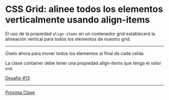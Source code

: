 # CSS Grid: alinee todos los elementos verticalmente usando align-items

El uso de la propiedad `align-items` en un contenedor grid establecerá la alineación vertical para todos los elementos de nuestro grid.

----

Úselo ahora para mover todos los elementos al final de cada celda.

La clase container debe tener una propiedad align-items que tenga el valor `end`.

[Desafío #13](https://codepen.io/sebastiantorres86/pen/oNXzBvX)

----
[Próxima Clase](#)